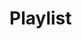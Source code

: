 # Playlist


<!-- Playlist Container -->
<div id="playlist-container" class="playlist"></div>

<script>
    window.onload = function() {
        // Define the song-color mapping and display order
        const songColors = {
            "Song 1": "#f44336", // Red
            "Song 2": "#2196f3", // Blue
            "Song 3": "#4caf50", // Green
            "Song 4": "#ffeb3b", // Yellow
            "Song 5": "#795548", // Brown
            "Song 6": "#9c27b0", // Purple
        };
    
        const displayOrder = ["Song 3", "Song 1", "Song 6", "Song 4", "Song 2"];
    
        renderPlaylist("playlist-container", songColors, displayOrder);
    };
</script>
